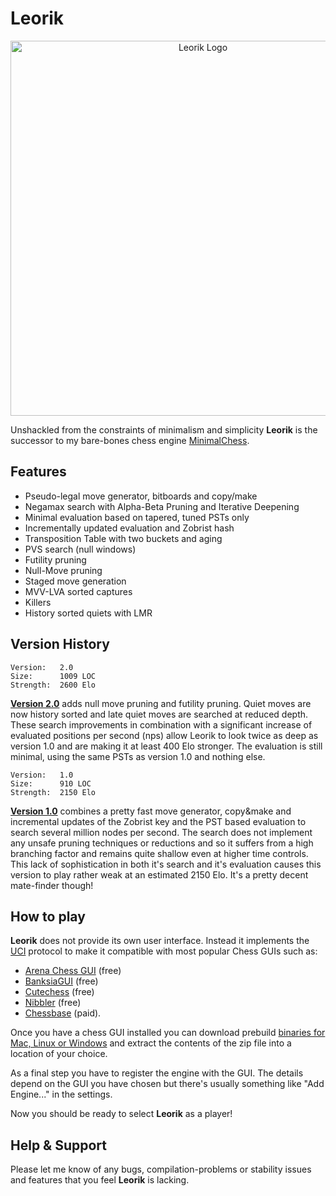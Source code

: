 # Leorik
<p align="center">
<img src="https://github.com/lithander/Leorik/blob/master/Leorik.Logo.png" alt="Leorik Logo" width="600"/>
</p>

Unshackled from the constraints of minimalism and simplicity **Leorik** is the successor to my bare-bones chess engine [MinimalChess](https://github.com/lithander/MinimalChessEngine).

## Features

* Pseudo-legal move generator, bitboards and copy/make
* Negamax search with Alpha-Beta Pruning and Iterative Deepening
* Minimal evaluation based on tapered, tuned PSTs only
* Incrementally updated evaluation and Zobrist hash
* Transposition Table with two buckets and aging
* PVS search (null windows)
* Futility pruning
* Null-Move pruning
* Staged move generation
* MVV-LVA sorted captures
* Killers
* History sorted quiets with LMR

## Version History
```
Version:   2.0
Size:      1009 LOC
Strength:  2600 Elo 
```
[__Version 2.0__](https://github.com/lithander/Leorik/releases/tag/2.0) adds null move pruning and futility pruning. Quiet moves are now history sorted and late quiet moves are searched at reduced depth. These search improvements in combination with a significant increase of evaluated positions per second (nps) allow Leorik to look twice as deep as version 1.0 and are making it at least 400 Elo stronger. The evaluation is still minimal, using the same PSTs as version 1.0 and nothing else.

```
Version:   1.0
Size:      910 LOC
Strength:  2150 Elo 
```
[__Version 1.0__](https://github.com/lithander/Leorik/releases/tag/1.0) combines a pretty fast move generator, copy&make and incremental updates of the Zobrist key and the PST based evaluation to search several million nodes per second. The search does not implement any unsafe pruning techniques or reductions and so it suffers from a high branching factor and remains quite shallow even at higher time controls. This lack of sophistication in both it's search and it's evaluation causes this version to play rather weak at an estimated 2150 Elo. It's a pretty decent mate-finder though!

## How to play

**Leorik** does not provide its own user interface. Instead it implements the [UCI](https://en.wikipedia.org/wiki/Universal_Chess_Interface) protocol to make it compatible with most popular Chess GUIs such as:
* [Arena Chess GUI](http://www.playwitharena.de/) (free)
* [BanksiaGUI](https://banksiagui.com/) (free)
* [Cutechess](https://cutechess.com/) (free)
* [Nibbler](https://github.com/fohristiwhirl/nibbler/releases) (free)
* [Chessbase](https://chessbase.com/) (paid).

Once you have a chess GUI installed you can download prebuild [binaries for Mac, Linux or Windows](https://github.com/lithander/Leorik/releases/tag/1.0) and extract the contents of the zip file into a location of your choice.

As a final step you have to register the engine with the GUI. The details depend on the GUI you have chosen but there's usually something like "Add Engine..." in the settings.

Now you should be ready to select **Leorik** as a player!

## Help & Support

Please let me know of any bugs, compilation-problems or stability issues and features that you feel **Leorik** is lacking.

